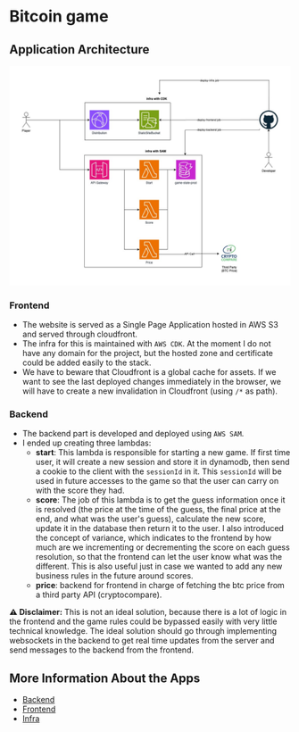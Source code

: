 # Bitcoin game

## Application Architecture

<img src="./docs/architecture.jpg" alt="Application Architecture" />

### Frontend

- The website is served as a Single Page Application hosted in AWS S3 and served through cloudfront.
- The infra for this is maintained with `AWS CDK`. At the moment I do not have any domain for the
  project, but the hosted zone and certificate could be added easily to the stack.
- We have to beware that Cloudfront is a global cache for assets. If we want to see the last
  deployed changes immediately in the browser, we will have to create a new invalidation in
  Cloudfront (using `/*` as path).

### Backend

- The backend part is developed and deployed using `AWS SAM`.
- I ended up creating three lambdas:
  - **start**: This lambda is responsible for starting a new game. If first time user, it will
    create a new session and store it in dynamodb, then send a cookie to the client with the
    `sessionId` in it. This `sessionId` will be used in future accesses to the game so that the user
    can carry on with the score they had.
  - **score**: The job of this lambda is to get the guess information once it is resolved (the price
    at the time of the guess, the final price at the end, and what was the user's guess), calculate
    the new score, update it in the database then return it to the user. I also introduced the
    concept of variance, which indicates to the frontend by how much are we incrementing or
    decrementing the score on each guess resolution, so that the frontend can let the user know what
    was the different. This is also useful just in case we wanted to add any new business rules in
    the future around scores.
  - **price**: backend for frontend in charge of fetching the btc price from a third party API
    (cryptocompare).

**⚠️ Disclaimer:** This is not an ideal solution, because there is a lot of logic in the frontend
and the game rules could be bypassed easily with very little technical knowledge. The ideal solution
should go through implementing websockets in the backend to get real time updates from the server
and send messages to the backend from the frontend.

## More Information About the Apps

- [Backend](./apps/backend/README.md)
- [Frontend](./apps/frontend/README.md)
- [Infra](./apps/infra/README.md)
